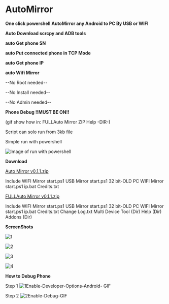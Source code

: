 # AutoMirror

**One click powershell AutoMirror any Android to PC By USB or WIFI**

**Auto Download scrcpy and ADB tools**

**auto Get phone SN**

**auto Put connected phone in TCP Mode**

**auto Get phone IP**

**auto Wifi Mirror**

--No Root needed--

--No Install needed--

--No Admin needed--

**Phone Debug !!MUST BE ON!!**

(gif show how in: FULLAuto Mirror ZIP Help -DIR-)

Script can solo run from 3kb file

Simple run with powershell

![Image of run with powershell](https://www.howtogeek.com/wp-content/uploads/2014/12/RightClick.png)



**Download**

[Auto Mirror v0.1.1.zip](https://github.com/DizzyduckAR/AutoMirror/raw/master/Auto%20Mirror%20v0.1.1.zip) 

Include
 WIFI Mirror start.ps1 
 USB Mirror start.ps1
 32 bit-OLD PC ‏‏WIFI Mirror start.ps1
 ip.bat
 Credits.txt



 
[FULLAuto Mirror  v0.1.1.zip](https://github.com/DizzyduckAR/AutoMirror/raw/master/FULLAuto%20Mirror%20%20v0.1.1.zip)

Include
 WIFI Mirror start.ps1 
 USB Mirror start.ps1
 32 bit-OLD PC ‏‏WIFI Mirror start.ps1
 ip.bat
 Credits.txt
 Change Log.txt
 Multi Device Tool (Dir) 
 Help (Dir)
 Addons (Dir)




**ScreenShots**



![1](https://user-images.githubusercontent.com/52171360/63210220-63c63c80-c0f4-11e9-9ac5-837e443fa717.png)

![2](https://user-images.githubusercontent.com/52171360/63210221-66289680-c0f4-11e9-8fa4-dca2a80aec80.png)

![3](https://user-images.githubusercontent.com/52171360/63210222-688af080-c0f4-11e9-9221-e14699834c62.png)

![4](https://user-images.githubusercontent.com/52171360/63210224-6aed4a80-c0f4-11e9-934e-044cc4853b78.png)


**How to Debug Phone**

Step 1
![1Enable-Developer-Options-Android- GIF](https://user-images.githubusercontent.com/52171360/63210271-dafbd080-c0f4-11e9-8b32-18f4d4386272.gif)

Step 2
![2Enable-Debug-GIF](https://user-images.githubusercontent.com/52171360/63210272-dd5e2a80-c0f4-11e9-9849-f7254db6ff24.gif)
